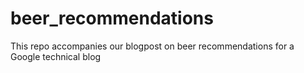 # beer_recommendations
This repo accompanies our blogpost on beer recommendations for a Google technical blog 

